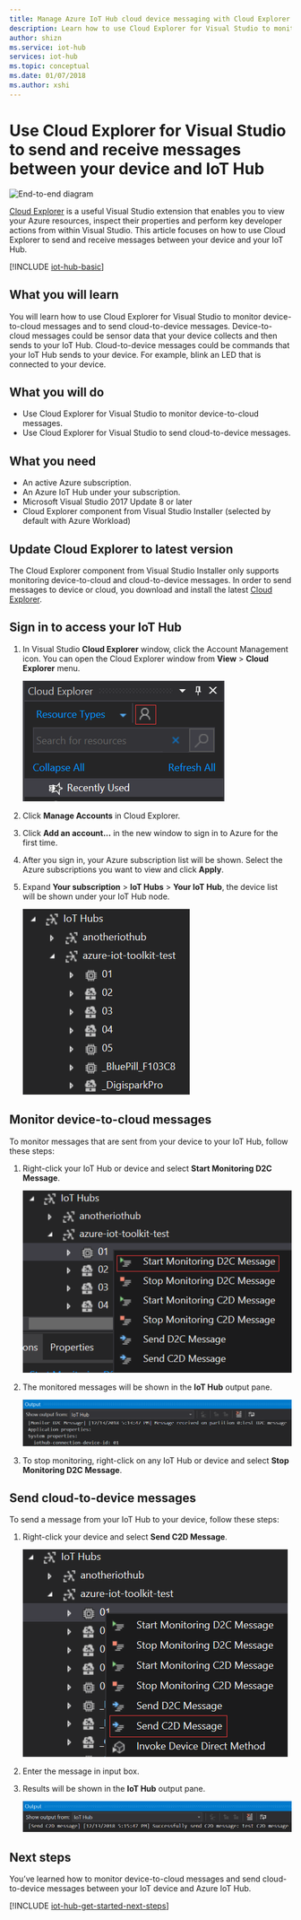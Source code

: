 ```yaml
---
title: Manage Azure IoT Hub cloud device messaging with Cloud Explorer for Visual Studio | Microsoft Docs
description: Learn how to use Cloud Explorer for Visual Studio to monitor device to cloud messages and send cloud to device messages in Azure IoT Hub.
author: shizn
ms.service: iot-hub
services: iot-hub
ms.topic: conceptual
ms.date: 01/07/2018
ms.author: xshi
---
```


# Use Cloud Explorer for Visual Studio to send and receive messages between your device and IoT Hub

![End-to-end diagram](media/iot-hub-get-started-e2e-diagram/2.png)

[Cloud Explorer](https://marketplace.visualstudio.com/items?itemName=ms-azuretools.CloudExplorerForVS) is a useful Visual Studio extension that enables you to view your Azure resources, inspect their properties and perform key developer actions from within Visual Studio. This article focuses on how to use Cloud Explorer to send and receive messages between your device and your IoT Hub.

[!INCLUDE [iot-hub-basic](../../includes/iot-hub-basic-partial.md)]

## What you will learn

You will learn how to use Cloud Explorer for Visual Studio to monitor device-to-cloud messages and to send cloud-to-device messages. Device-to-cloud messages could be sensor data that your device collects and then sends to your IoT Hub. Cloud-to-device messages could be commands that your IoT Hub sends to your device. For example, blink an LED that is connected to your device.

## What you will do

- Use Cloud Explorer for Visual Studio to monitor device-to-cloud messages.
- Use Cloud Explorer for Visual Studio to send cloud-to-device messages.

## What you need

- An active Azure subscription.
- An Azure IoT Hub under your subscription.
- Microsoft Visual Studio 2017 Update 8 or later
- Cloud Explorer component from Visual Studio Installer (selected by default with Azure Workload)

## Update Cloud Explorer to latest version

The Cloud Explorer component from Visual Studio Installer only supports monitoring device-to-cloud and cloud-to-device messages. In order to send messages to device or cloud, you download and install the latest [Cloud Explorer](https://marketplace.visualstudio.com/items?itemName=ms-azuretools.CloudExplorerForVS).

## Sign in to access your IoT Hub

1. In Visual Studio **Cloud Explorer** window, click the Account Management icon. You can open the Cloud Explorer window from **View** > **Cloud Explorer** menu.

    ![Click Account Management](media/iot-hub-visual-studio-cloud-device-messaging/click-account-management.png)

1. Click **Manage Accounts** in Cloud Explorer.
1. Click **Add an account...** in the new window to sign in to Azure for the first time.
1. After you sign in, your Azure subscription list will be shown. Select the Azure subscriptions you want to view and click **Apply**.
1. Expand **Your subscription** > **IoT Hubs** > **Your IoT Hub**, the device list will be shown under your IoT Hub node.

    ![Device List](media/iot-hub-visual-studio-cloud-device-messaging/device-list.png)

## Monitor device-to-cloud messages

To monitor messages that are sent from your device to your IoT Hub, follow these steps:

1. Right-click your IoT Hub or device and select **Start Monitoring D2C Message**.

    ![Start Monitoring D2C Message](media/iot-hub-visual-studio-cloud-device-messaging/start-monitoring-d2c-message.png)

1. The monitored messages will be shown in the **IoT Hub** output pane.

    ![Monitoring D2C Message Result](media/iot-hub-visual-studio-cloud-device-messaging/monitor-d2c-message-result.png)

1. To stop monitoring, right-click on any IoT Hub or device and select **Stop Monitoring D2C Message**.

## Send cloud-to-device messages

To send a message from your IoT Hub to your device, follow these steps:

1. Right-click your device and select **Send C2D Message**.

    ![Send C2D Message](media/iot-hub-visual-studio-cloud-device-messaging/send-c2d-message.png)

1. Enter the message in input box.
1. Results will be shown in the **IoT Hub** output pane.

    ![Send C2D Message Result](media/iot-hub-visual-studio-cloud-device-messaging/send-c2d-message-result.png)

## Next steps

You’ve learned how to monitor device-to-cloud messages and send cloud-to-device messages between your IoT device and Azure IoT Hub.

[!INCLUDE [iot-hub-get-started-next-steps](../../includes/iot-hub-get-started-next-steps.md)]